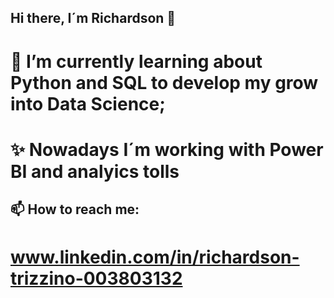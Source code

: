 ## Hi there, I´m Richardson 👋

# 🌱 I’m currently learning about Python and SQL to develop my grow into Data Science;
# ✨ Nowadays I´m working with Power BI and analyics tolls

## 📫 How to reach me:
# www.linkedin.com/in/richardson-trizzino-003803132




<!--
**Rixolino01/Rixolino01** is a ✨ _special_ ✨ repository because its `README.md` (this file) appears on your GitHub profile.

Here are some ideas to get you started:

- 🔭 I’m currently working on ...
- 🌱 I’m currently learning ...
- 👯 I’m looking to collaborate on ...
- 🤔 I’m looking for help with ...
- 💬 Ask me about ...
- 📫 How to reach me: ...
- 😄 Pronouns: ...
- ⚡ Fun fact: ...
-->
